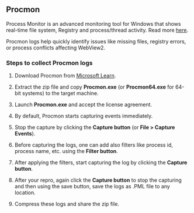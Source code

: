 ## Procmon

Process Monitor is an advanced monitoring tool for Windows that shows real-time file system, Registry and process/thread activity. Read more [here](https://learn.microsoft.com/en-us/sysinternals/downloads/procmon).
 
Procmon logs help quickly identify issues like missing files, registry errors, or process conflicts affecting WebView2.


### Steps to collect Procmon logs 

1.	Download Procmon from [Microsoft Learn](https://learn.microsoft.com/en-us/sysinternals/downloads/procmon).

2.	Extract the zip file and copy **Procmon.exe** (or **Procmon64.exe** for 64-bit systems) to the target machine.

3.	Launch **Procmon.exe** and accept the license agreement.

4.	By default, Procmon starts capturing events immediately. 

5.	Stop the capture by clicking the **Capture button** (or **File > Capture Events**).

6.	Before capturing the logs, one can add also filters like process id, process name, etc. using the **Filter button**. 

7.	After applying the filters, start capturing the log by clicking the **Capture button**.

8.	After your repro, again click the **Capture button** to stop the capturing and then using the save button, save the logs as .PML file to any location.

9.	Compress these logs and share the zip file.
